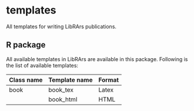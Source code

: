 # templates
All templates for writing LibRArs publications.

## R package
All available templates in LibRArs are available in this package. Following is the list of available templates:

| Class name | Template name | Format |
|------------|---------------|--------|
| book       | book_tex      | Latex  |
|            | book_html     | HTML   |
